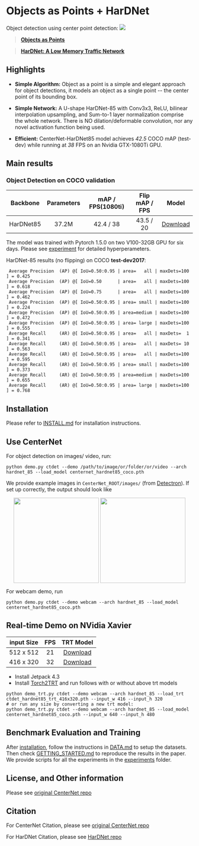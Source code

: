 # Objects as Points + HarDNet
Object detection using center point detection:
![](readme/fig2.png)
> [**Objects as Points**](http://arxiv.org/abs/1904.07850)

> [**HarDNet: A Low Memory Traffic Network**](https://arxiv.org/abs/1909.00948)



## Highlights

- **Simple Algorithm:** Object as a point is a simple and elegant approach for object detections, it models an object as a single point -- the center point of its bounding box.

- **Simple Network:** A U-shape HarDNet-85 with Conv3x3, ReLU, bilinear interpolation upsampling, and Sum-to-1 layer normalization comprise the whole network. There is NO dilation/deformable convolution, nor any novel activation function being used.

- **Efficient:** CenterNet-HarDNet85 model achieves *42.5* COCO mAP (test-dev) while running at *38* FPS on an Nvidia GTX-1080Ti GPU.


## Main results

### Object Detection on COCO validation

| Backbone     | Parameters |  mAP / FPS(1080ti) | Flip mAP / FPS| Model |
| :----------: | :--------: | :----------------: | :-----------: | :---: |
| HarDNet85    | 37.2M      | 42.4 / 38 |  43.5 / 20   | [Download](https://ping-chao.com/hardnet/centernet_hardnet85_coco.pth) |

The model was trained with Pytorch 1.5.0 on two V100-32GB GPU for six days. Please see [experiment](experiments/ctdet_coco_hardnet85_2x.sh) for detailed hyperperameters.

HarDNet-85 results (no flipping) on COCO **test-dev2017**:
```
 Average Precision  (AP) @[ IoU=0.50:0.95 | area=   all | maxDets=100 ] = 0.425
 Average Precision  (AP) @[ IoU=0.50      | area=   all | maxDets=100 ] = 0.618
 Average Precision  (AP) @[ IoU=0.75      | area=   all | maxDets=100 ] = 0.462
 Average Precision  (AP) @[ IoU=0.50:0.95 | area= small | maxDets=100 ] = 0.224
 Average Precision  (AP) @[ IoU=0.50:0.95 | area=medium | maxDets=100 ] = 0.472
 Average Precision  (AP) @[ IoU=0.50:0.95 | area= large | maxDets=100 ] = 0.555
 Average Recall     (AR) @[ IoU=0.50:0.95 | area=   all | maxDets=  1 ] = 0.341
 Average Recall     (AR) @[ IoU=0.50:0.95 | area=   all | maxDets= 10 ] = 0.563
 Average Recall     (AR) @[ IoU=0.50:0.95 | area=   all | maxDets=100 ] = 0.595
 Average Recall     (AR) @[ IoU=0.50:0.95 | area= small | maxDets=100 ] = 0.373
 Average Recall     (AR) @[ IoU=0.50:0.95 | area=medium | maxDets=100 ] = 0.655
 Average Recall     (AR) @[ IoU=0.50:0.95 | area= large | maxDets=100 ] = 0.768
```

## Installation

Please refer to [INSTALL.md](readme/INSTALL.md) for installation instructions.

## Use CenterNet

For object detection on images/ video, run:

~~~
python demo.py ctdet --demo /path/to/image/or/folder/or/video --arch hardnet_85 --load_model centernet_hardnet85_coco.pth
~~~
We provide example images in `CenterNet_ROOT/images/` (from [Detectron](https://github.com/facebookresearch/Detectron/tree/master/demo)). If set up correctly, the output should look like

<p align="center"> <img src='readme/det1.png' align="center" height="230px"> <img src='readme/det2.png' align="center" height="230px"> </p>

For webcam demo, run     

~~~
python demo.py ctdet --demo webcam --arch hardnet_85 --load_model centernet_hardnet85_coco.pth
~~~

## Real-time Demo on NVidia Xavier

| input Size   |     FPS    |   TRT Model   |
| :----------: |  :------:  | :-----------: |
| 512 x 512    |     21     |  [Download](https://ping-chao.com/hardnet/ctdet_hardnet85_trt_512x512.pth) |
| 416 x 320    |     32     |  [Download](https://ping-chao.com/hardnet/ctdet_hardnet85_trt_416x320.pth) |

- Install Jetpack 4.3
- Install [Torch2TRT](https://github.com/NVIDIA-AI-IOT/torch2trt) and run follows with or without above trt models
~~~
python demo_trt.py ctdet --demo webcam --arch hardnet_85 --load_trt ctdet_hardnet85_trt_416x320.pth --input_w 416 --input_h 320
# or run any size by converting a new trt model:
python demo_trt.py ctdet --demo webcam --arch hardnet_85 --load_model centernet_hardnet85_coco.pth --input_w 640 --input_h 480
~~~

## Benchmark Evaluation and Training

After [installation](readme/INSTALL.md), follow the instructions in [DATA.md](readme/DATA.md) to setup the datasets. Then check [GETTING_STARTED.md](readme/GETTING_STARTED.md) to reproduce the results in the paper.
We provide scripts for all the experiments in the [experiments](experiments) folder.


## License, and Other information

Please see [original CenterNet repo](https://github.com/xingyizhou/CenterNet)
  

## Citation

For CenterNet Citation, please see [original CenterNet repo](https://github.com/xingyizhou/CenterNet)

For HarDNet Citation, please see [HarDNet repo](https://github.com/PingoLH/Pytorch-HarDNet)

